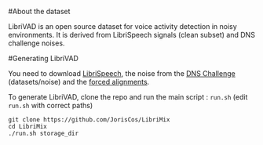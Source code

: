 #About the dataset

LibriVAD is an open source dataset for voice activity detection in noisy environments. 
It is derived from LibriSpeech signals (clean subset) and DNS challenge noises.

#Generating LibriVAD

You need to download [LibriSpeech](https://www.openslr.org/12), the noise from the [DNS Challenge](https://github.com/microsoft/DNS-Challenge) (datasets/noise)
and the [forced alignments](https://zenodo.org/record/2619474#.YVLPu3s6_JV).

To generate LibriVAD, clone the repo and run the main script : `run.sh`
(edit `run.sh` with correct paths)

```
git clone https://github.com/JorisCos/LibriMix
cd LibriMix 
./run.sh storage_dir
```
